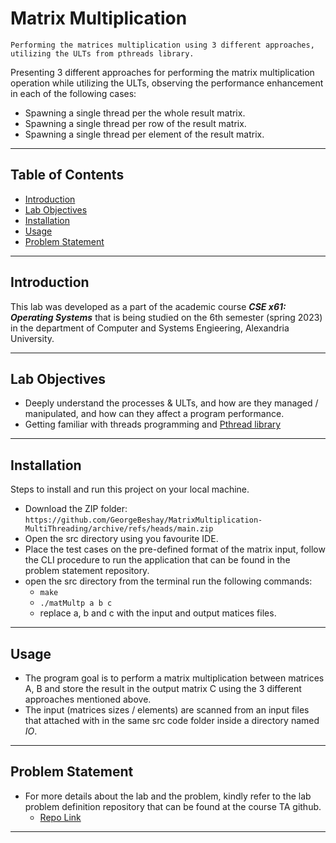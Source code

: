 # Matrix Multiplication
`Performing the matrices multiplication using 3 different approaches, utilizing the ULTs from pthreads library.`

Presenting 3 different approaches for performing the matrix multiplication operation while utilizing the ULTs, observing the performance enhancement in each of the following cases:

* Spawning a single thread per the whole result matrix.
* Spawning a single thread per row of the result matrix.
* Spawning a single thread per element of the result matrix.

---

## Table of Contents

- [Introduction](#introduction)
- [Lab Objectives](#lab-objectives)
- [Installation](#installation)
- [Usage](#usage)
- [Problem Statement](#problem-statement)

---

## Introduction

This lab was developed as a part of the academic course ***CSE x61: Operating Systems*** that is being studied on the 6th semester (spring 2023) in the department of Computer and Systems Engieering, Alexandria University.

---

## Lab Objectives

* Deeply understand the processes & ULTs, and how are they managed / manipulated, and how can they affect a program performance.
* Getting familiar with threads programming and [Pthread library](https://hpc-tutorials.llnl.gov/posix/)

---

## Installation

Steps to install and run this project on your local machine.

* Download the ZIP folder: <br>
`https://github.com/GeorgeBeshay/MatrixMultiplication-MultiThreading/archive/refs/heads/main.zip`
* Open the src directory using you favourite IDE.
* Place the test cases on the pre-defined format of the matrix input, follow the CLI procedure to run the application that can be found in the problem statement repository.
* open the src directory from the terminal run the following commands:
    * `make`
    * `./matMultp a b c`
    * replace a, b and c with the input and output matices files.

---

## Usage

- The program goal is to perform a matrix multiplication between matrices A, B and store the result in the output matrix C using the 3 different approaches mentioned above.
- The input (matrices sizes / elements) are scanned from an input files that attached with in the same src code folder inside a directory named *IO*.


---

## Problem Statement
- For more details about the lab and the problem, kindly refer to the lab problem definition repository that can be found at the course TA github.
    - [Repo Link](https://github.com/SajedHassan/Operating-Systems/tree/master/Labs/lab2)

---
